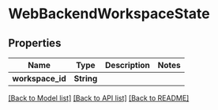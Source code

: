 # WebBackendWorkspaceState

## Properties

Name | Type | Description | Notes
------------ | ------------- | ------------- | -------------
**workspace_id** | **String** |  | 

[[Back to Model list]](../README.md#documentation-for-models) [[Back to API list]](../README.md#documentation-for-api-endpoints) [[Back to README]](../README.md)


